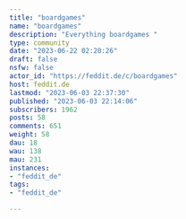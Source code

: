 ```yaml
---
title: "boardgames" 
name: "boardgames"
description: "Everything boardgames "
type: community
date: "2023-06-22 02:20:26"
draft: false
nsfw: false
actor_id: "https://feddit.de/c/boardgames"
host: feddit.de
lastmod: "2023-06-03 22:37:30"
published: "2023-06-03 22:14:06"
subscribers: 1962
posts: 58
comments: 651
weight: 58
dau: 18
wau: 138
mau: 231
instances:
- "feddit_de"
tags: 
- "feddit_de"

---
```

